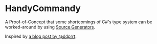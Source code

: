 # HandyCommandy

A Proof-of-Concept that some shortcomings of C#'s type system can be worked-around by using [Source Generators](https://docs.microsoft.com/en-us/dotnet/csharp/roslyn-sdk/source-generators-overview).

Inspired by [a blog post by @ddprrt](https://fettblog.eu/slides/the-typescript-converging-point/).